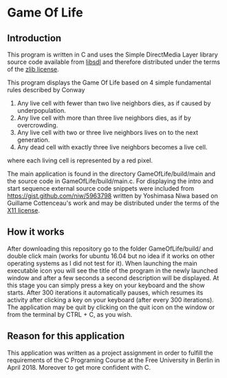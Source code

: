# Game Of Life

## Introduction
This program is written in C and uses the Simple DirectMedia Layer library source code available
from [libsdl](https://www.libsdl.org/) and therefore distributed under the terms of the [zlib license](http://www.zlib.net/zlib_license.html).

This program displays the Game Of Life based on 4 simple fundamental rules described by Conway
1. Any live cell with fewer than two live neighbors dies, as if caused by underpopulation.
2. Any live cell with more than three live neighbors dies, as if by overcrowding.
3. Any live cell with two or three live neighbors lives on to the next generation.
4. Any dead cell with exactly three live neighbors becomes a live cell.

where each living cell is represented by a red pixel.

The main application is found in the directory GameOfLife/build/main and the source code in GameOfLife/build/main.c.
For displaying the intro and start sequence external source code snippets were included from https://gist.github.com/niw/5963798 written
by Yoshimasa Niwa based on Guillame Cottenceau's work and may be distributed under the terms of the [X11 license](https://mit-license.org/).

## How it works
After downloading this repository go to the folder GameOfLife/build/ and double click main (works for ubuntu 16.04 but no idea if it works on other operating systems as I did not test for it). When launching the main executable icon you will see the title of the program in the newly
launched window and after a few seconds a second description will be displayed. At this stage you can simply press a key on your keyboard and the show starts. After 300 iterations it automatically pauses, which resumes its activity after clicking a key on your keyboard (after every 300 iterations). The application may be quit by clicking on the  quit icon on the window or from the terminal by CTRL + C, as you wish.

## Reason for this application
This application was written as a project assignment in order to fulfill the requirements of the C Programing Course at the Free University in Berlin in April 2018. Moreover to get more confident with C.
